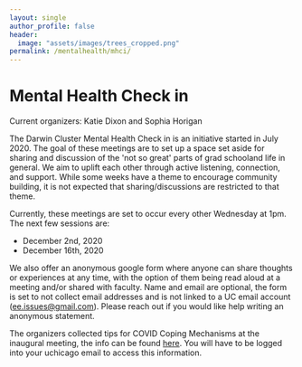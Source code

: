 ```yaml
---
layout: single
author_profile: false
header:
  image: "assets/images/trees_cropped.png"
permalink: /mentalhealth/mhci/
---
```


# Mental Health Check in

Current organizers: Katie Dixon and Sophia Horigan

The Darwin Cluster Mental Health Check in is an initiative started in July 2020. The goal of these meetings are to set up a space set aside for sharing and discussion of the 'not so great' parts of grad schooland life in general. 
We aim to uplift each other through active listening, connection, and support. While some weeks have a theme to encourage community building, it is not expected that sharing/discussions are restricted to that theme.

Currently, these meetings are set to occur every other Wednesday at 1pm. The next few sessions are:

- December 2nd, 2020
- December 16th, 2020

We also offer an anonymous google form where anyone can share thoughts or experiences at any time, with the option of them being read aloud at a meeting and/or shared with faculty. 
Name and email are optional, the form is set to not collect email addresses and is not linked to a UC email account (ee.issues@gmail.com). 
Please reach out if you would like help writing an anonymous statement.

The organizers collected tips for COVID Coping Mechanisms at the inaugural meeting, the info can be found [here](https://docs.google.com/document/d/1hQFQgpa5gqdE7WBFOI3KNXmI1WYtuTs7li-5Ydq0xzA/edit). 
You will have to be logged into your uchicago email to access this information.
